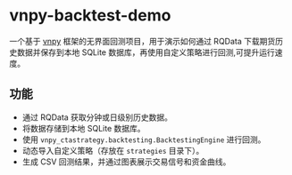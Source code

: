 # vnpy-backtest-demo

一个基于 [vnpy](https://github.com/vnpy/vnpy) 框架的无界面回测项目，用于演示如何通过 RQData 下载期货历史数据并保存到本地 SQLite 数据库，再使用自定义策略进行回测,可提升运行速度。

## 功能

- 通过 RQData 获取分钟或日级别历史数据。
- 将数据存储到本地 SQLite 数据库。
- 使用 `vnpy_ctastrategy.backtesting.BacktestingEngine` 进行回测。
- 动态导入自定义策略（存放在 `strategies` 目录下）。
- 生成 CSV 回测结果，并通过图表展示交易信号和资金曲线。
